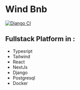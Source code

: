 # Wind Bnb
[![Django CI](https://github.com/Yggdrasill501/wind_bnb/actions/workflows/django.yml/badge.svg)](https://github.com/Yggdrasill501/wind_bnb/actions/workflows/django.yml)
## Fullstack Platform in :
- Typesript
- Tailwind
- React
- NextJs
- Django
- Postgresql
- Docker
